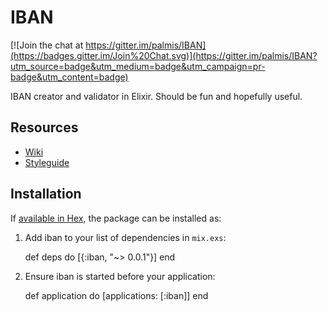 # IBAN

[![Join the chat at https://gitter.im/palmis/IBAN](https://badges.gitter.im/Join%20Chat.svg)](https://gitter.im/palmis/IBAN?utm_source=badge&utm_medium=badge&utm_campaign=pr-badge&utm_content=badge)

IBAN creator and validator in Elixir.
Should be fun and hopefully useful.

## Resources
* [Wiki](https://en.wikipedia.org/wiki/International_Bank_Account_Number)
* [Styleguide](http://elixir.community/styleguide)

## Installation

If [available in Hex](https://hex.pm/docs/publish), the package can be installed as:

  1. Add iban to your list of dependencies in `mix.exs`:

        def deps do
          [{:iban, "~> 0.0.1"}]
        end

  2. Ensure iban is started before your application:

        def application do
          [applications: [:iban]]
        end
